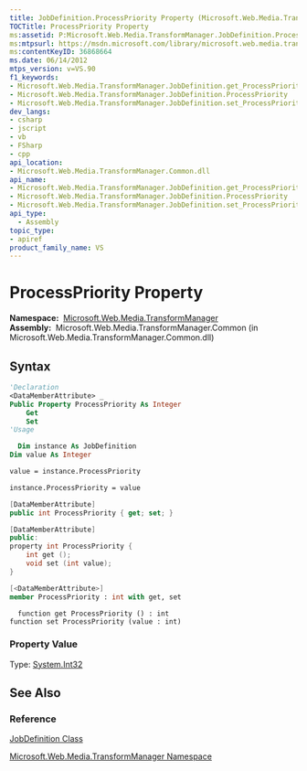 ```yaml
---
title: JobDefinition.ProcessPriority Property (Microsoft.Web.Media.TransformManager)
TOCTitle: ProcessPriority Property
ms:assetid: P:Microsoft.Web.Media.TransformManager.JobDefinition.ProcessPriority
ms:mtpsurl: https://msdn.microsoft.com/library/microsoft.web.media.transformmanager.jobdefinition.processpriority(v=VS.90)
ms:contentKeyID: 36868664
ms.date: 06/14/2012
mtps_version: v=VS.90
f1_keywords:
- Microsoft.Web.Media.TransformManager.JobDefinition.get_ProcessPriority
- Microsoft.Web.Media.TransformManager.JobDefinition.ProcessPriority
- Microsoft.Web.Media.TransformManager.JobDefinition.set_ProcessPriority
dev_langs:
- csharp
- jscript
- vb
- FSharp
- cpp
api_location:
- Microsoft.Web.Media.TransformManager.Common.dll
api_name:
- Microsoft.Web.Media.TransformManager.JobDefinition.get_ProcessPriority
- Microsoft.Web.Media.TransformManager.JobDefinition.ProcessPriority
- Microsoft.Web.Media.TransformManager.JobDefinition.set_ProcessPriority
api_type:
  - Assembly
topic_type:
- apiref
product_family_name: VS
---
```


# ProcessPriority Property

**Namespace:**  [Microsoft.Web.Media.TransformManager](microsoft-web-media-transformmanager-namespace.md)  
**Assembly:**  Microsoft.Web.Media.TransformManager.Common (in Microsoft.Web.Media.TransformManager.Common.dll)

## Syntax

```vb
'Declaration
<DataMemberAttribute> _
Public Property ProcessPriority As Integer
    Get
    Set
'Usage

  Dim instance As JobDefinition
Dim value As Integer

value = instance.ProcessPriority

instance.ProcessPriority = value
```

```csharp
[DataMemberAttribute]
public int ProcessPriority { get; set; }
```

```cpp
[DataMemberAttribute]
public:
property int ProcessPriority {
    int get ();
    void set (int value);
}
```

``` fsharp
[<DataMemberAttribute>]
member ProcessPriority : int with get, set
```

```jscript
  function get ProcessPriority () : int
function set ProcessPriority (value : int)
```

### Property Value

Type: [System.Int32](https://msdn.microsoft.com/library/td2s409d)  

## See Also

### Reference

[JobDefinition Class](jobdefinition-class-microsoft-web-media-transformmanager.md)

[Microsoft.Web.Media.TransformManager Namespace](microsoft-web-media-transformmanager-namespace.md)
